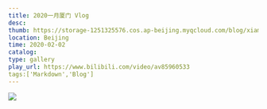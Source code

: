 ```yaml
---
title: 2020一月厦门 Vlog
desc:
thumb: https://storage-1251325576.cos.ap-beijing.myqcloud.com/blog/xiamencover.jpg
location: Beijing
time: 2020-02-02
catalog:
type: gallery
play_url: https://www.bilibili.com/video/av85960533
tags:['Markdown','Blog']
---
```


![](https://storage-1251325576.cos.ap-beijing.myqcloud.com/blog/DSC04495.jpg)